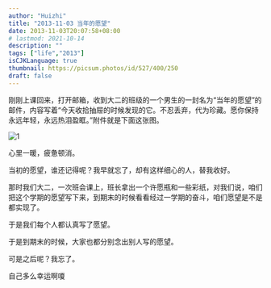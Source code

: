 ```yaml
---
author: "Huizhi"
title: "2013-11-03 当年的愿望"
date: 2013-11-03T20:07:58+08:00
# lastmod: 2021-10-14
description: ""
tags: ["life","2013"]
isCJKLanguage: true
thumbnail: https://picsum.photos/id/527/400/250
draft: false
---
```


刚刚上课回来，打开邮箱，收到大二的班级的一个男生的一封名为“当年的愿望”的邮件，内容写着“今天收拾抽屉的时候发现的它。不忍丢弃，代为珍藏。愿你保持永远年轻，永远热泪盈眶。”附件就是下面这张图。

![1](/img/20131103/1.png)

心里一暖，疲惫顿消。

当初的愿望，谁还记得呢？我早就忘了，却有这样细心的人，替我收好。

那时我们大二，一次班会课上，班长拿出一个许愿瓶和一些彩纸，对我们说，咱们把这个学期的愿望写下来，到期末的时候看看经过一学期的奋斗，咱们愿望是不是都实现了。

于是我们每个人都认真写了愿望。

于是到期末的时候，大家也都分别念出别人写的愿望。

可是之后呢？我忘了。

自己多么幸运啊嗄
